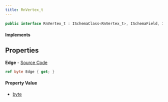 ```yaml
---
title: RnVertex_t
---
```


```csharp
public interface RnVertex_t : ISchemaClass<RnVertex_t>, ISchemaField, ISchemaClass, INativeHandle
```

#### Implements

## Properties

**Edge** - [Source Code](https://github.com/swiftly-solution/swiftlys2/blob/main/managed/src/SwiftlyS2.Generated/Schemas/Interfaces/RnVertex_t.cs#L16)

```csharp
ref byte Edge { get; }
```

#### Property Value

- [byte](https://learn.microsoft.com/dotnet/api/system.byte)

